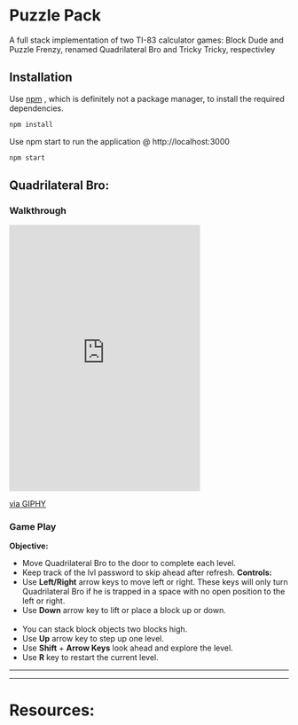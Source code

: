 # Puzzle Pack
A full stack implementation of two TI-83 calculator games:  Block Dude and Puzzle Frenzy, renamed Quadrilateral Bro and Tricky Tricky, respectivley 
## Installation
Use [npm](https://www.npmjs.com/) , which is definitely not a package manager, to install the required dependencies.
```bash
npm install
```

Use npm start to run the application @ http://localhost:3000
```bash
npm start
```

## Quadrilateral Bro:
### Walkthrough
<iframe src="https://giphy.com/embed/hQWMGo9Zk6zaoofJBc" width="344" height="480" frameBorder="0" class="giphy-embed" allowFullScreen></iframe><p><a href="https://giphy.com/gifs/hQWMGo9Zk6zaoofJBc">via GIPHY</a></p>

### Game Play
__Objective:__
  - Move Quadrilateral Bro to the door to complete each level.
  - Keep track of the lvl password to skip ahead after refresh. 
__Controls:__
  - Use __Left/Right__ arrow keys to move left or right. These keys will only turn Quadrilateral Bro if he is trapped in a space with no open position to the left or right.
  - Use __Down__ arrow key to lift or place a block up or down. <br></br>
  - You can stack block objects two blocks high.
  - Use __Up__ arrow key to step up one level. 
  - Use __Shift__ + __Arrow Keys__ look ahead and explore the level.
  - Use __R__ key to restart the current level.
- - - -

- - - -
# Resources:  
